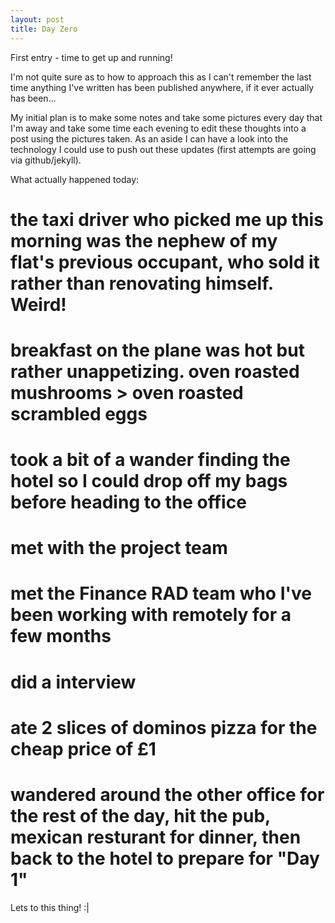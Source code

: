 ```yaml
---
layout: post
title: Day Zero
---
```


First entry - time to get up and running!

I'm not quite sure as to how to approach this as I can't remember the last time anything I've written has been published anywhere, if it ever actually has been...

My initial plan is to make some notes and take some pictures every day that I'm away and take some time each evening to edit these thoughts into a post using the pictures taken. As an aside I can have a look into the technology I could use to push out these updates (first attempts are going via github/jekyll).

What actually happened today:

# the taxi driver who picked me up this morning was the nephew of my flat's previous occupant, who sold it rather than renovating himself. Weird!
# breakfast on the plane was hot but rather unappetizing. oven roasted mushrooms > oven roasted scrambled eggs
# took a bit of a wander finding the hotel so I could drop off my bags before heading to the office
# met with the project team
# met the Finance RAD team who I've been working with remotely for a few months
# did a interview
# ate 2 slices of dominos pizza for the cheap price of £1
# wandered around the other office for the rest of the day, hit the pub, mexican resturant for dinner, then back to the hotel to prepare for "Day 1"

Lets to this thing! :|
